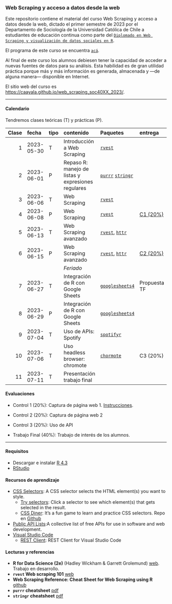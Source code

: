
<!-- README.md is generated from README.Rmd. Please edit that file -->

### Web Scraping y acceso a datos desde la web

<!-- badges: start -->
<!-- badges: end -->

Este repositorio contiene el material del curso Web Scraping y acceso a
datos desde la web, dictado el primer semestre de 2023 por el
Departamento de Sociología de la Universidad Católica de Chile a
estudiantes de educación continua como parte del
[`Diplomado en Web Scraping y visualización de datos sociales en R`](https://educacioncontinua.uc.cl/programas/webscraping-y-acceso-a-datos-desde-la-web/).

El programa de este curso se encuentra [`acá`](files/01-programa.pdf).

Al final de este curso los alumnos debiesen tener la capacidad de
acceder a nuevas fuentes de datos para su análisis. Esta habilidad es de
gran utilidad práctica porque más y más información es generada,
almacenada y —de alguna manera— disponible en Internet.

El sitio web del curso es
<https://caayala.github.io/web_scraping_soc40XX_2023/>.

------------------------------------------------------------------------

#### Calendario

Tendremos clases teóricas (T) y prácticas (P).

| Clase | fecha      | tipo | contenido                                          | Paquetes                                                                          | entrega                       | material                                                                                                    |
|------:|:-----------|:-----|:---------------------------------------------------|:----------------------------------------------------------------------------------|:------------------------------|:------------------------------------------------------------------------------------------------------------|
|     1 | 2023-05-30 | T    | Introducción a Web Scraping                        | [`rvest`](https://rvest.tidyverse.org)                                            |                               | [Slides](slides/class_1/class_1#1) [.qmd](slides/class_1/class_1.qmd)                                       |
|     2 | 2023-06-01 | P    | Repaso R: manejo de listas y expresiones regulares | [`purrr`](https://purrr.tidyverse.org) [`stringr`](https://stringr.tidyverse.org) |                               | [Slides](slides/class_2/class_2#1) [.qmd](slides/class_2/class_2.qmd) [.R](slides/class_2/class_2_taller.R) |
|     3 | 2023-06-06 | T    | Web Scraping                                       | [`rvest`](https://rvest.tidyverse.org)                                            |                               | [Slides](slides/class_3/class_3#1) [.qmd](slides/class_3/class_3.qmd)                                       |
|     4 | 2023-06-08 | P    | Web Scraping                                       | [`rvest`](https://rvest.tidyverse.org)                                            | [C1 (20%)](homework/c_1.html) | [Slides](slides/class_4/class_4#1) [.qmd](slides/class_4/class_4.qmd) [.R](slides/class_4/class_4_taller.R) |
|     5 | 2023-06-13 | T    | Web Scraping avanzado                              | [`rvest`](https://rvest.tidyverse.org), [`httr`](https://httr.r-lib.org)          |                               | [Slides](slides/class_5/class_5#1) [.qmd](slides/class_5/class_5.qmd)                                       |
|     6 | 2023-06-15 | P    | Web Scraping avanzado                              | [`rvest`](https://rvest.tidyverse.org), [`httr`](https://httr.r-lib.org)          | [C2 (20%)](homework/c_2.html) | [Slides](slides/class_6/class_6#1) [.qmd](slides/class_6/class_6.qmd) [.R](slides/class_6/class_6_taller.R) |
|       |            |      | *Feriado*                                          |                                                                                   |                               |                                                                                                             |
|     7 | 2023-06-27 | T    | Integración de R con Google Sheets                 | [`googlesheets4`](https://googlesheets4.tidyverse.org)                            | Propuesta TF                  |                                                                                                             |
|     8 | 2023-06-29 | P    | Integración de R con Google Sheets                 | [`googlesheets4`](https://googlesheets4.tidyverse.org)                            |                               |                                                                                                             |
|     9 | 2023-07-04 | T    | Uso de APIs: Spotify                               | [`spotifyr`](https://www.rcharlie.com/spotifyr/)                                  |                               |                                                                                                             |
|    10 | 2023-07-06 | T    | Uso headless browser: chromote                     | [`chormote`](https://rstudio.github.io/chromote/)                                 | C3 (20%)                      |                                                                                                             |
|    11 | 2023-07-11 | T    | Presentación trabajo final                         |                                                                                   |                               |                                                                                                             |

#### Evaluaciones

- Control 1 (20%): Captura de página web 1.
  [Instrucciones](./homework/c_1).
  <!-- [Respuesta](./homework/c_1_answers.pdf) -->

- Control 2 (20%): Captura de página web 2
  <!-- Captura de datos de cine chileno.  -->
  <!-- [Instrucciones](./homework/c_2). [Respuesta](./homework/c_2_answers.pdf) -->

- Control 3 (20%): Uso de API <!-- Análisis de canciones.  -->
  <!-- [Instrucciones](./homework/c_3). [Respuesta](./homework/c_3_answers.pdf) -->

- Trabajo Final (40%): Trabajo de interés de los alumnos.

------------------------------------------------------------------------

#### Requisitos

- Descargar e instalar [R 4.3](https://cran.r-project.org)
- [RStudio](https://posit.co/downloads/)

#### Recursos de aprendizaje

- [CSS Selectors](https://www.w3schools.com/css/css_selectors.asp): A
  CSS selector selects the HTML element(s) you want to style.
  - [Try selectors](https://www.w3schools.com/CSSref/trysel.php): Click
    a selector to see which element(s) that gets selected in the result.
  - [CSS Diner](https://flukeout.github.io): It’s a fun game to learn
    and practice CSS selectors. Repo en
    [Github](https://github.com/flukeout/css-diner)
- [Public API
  Lists](https://github.com/public-api-lists/public-api-lists):A
  collective list of free APIs for use in software and web development.
- [Visual Studio Code](https://code.visualstudio.com)
  - [REST
    Client](https://marketplace.visualstudio.com/items?itemName=humao.rest-client):
    REST Client for Visual Studio Code

#### Lecturas y referencias

- **R for Data Science (2e)** (Hadley Wickham & Garrett Grolemund)
  [web](https://r4ds.hadley.nz/index.html). Trabajo en desarrollo.
- **`rvest` Web scraping 101**
  [web](https://rvest.tidyverse.org/articles/rvest.html)
- **Web Scraping Reference: Cheat Sheet for Web Scraping using R**
  [github](https://github.com/yusuzech/r-web-scraping-cheat-sheet)
- **`purrr` cheatsheet**
  [pdf](https://raw.githubusercontent.com/rstudio/cheatsheets/main/purrr.pdf)
- **`stringr` cheatsheet**
  [pdf](https://raw.githubusercontent.com/rstudio/cheatsheets/main/strings.pdf)
